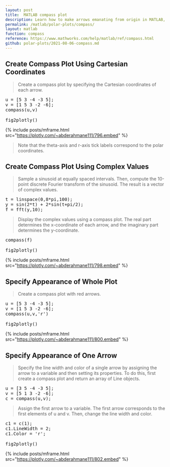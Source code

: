```yaml
---
layout: post
title:  MATLAB compass plot
description: Learn how to make arrows emanating from origin in MATLAB, then publish them to the Web with Plotly.
permalink: /matlab/polar-plots/compass/
layout: matlab
function: compass
reference: https://www.mathworks.com/help/matlab/ref/compass.html
github: polar-plots/2021-08-06-compass.md
---
```


## Create Compass Plot Using Cartesian Coordinates

> Create a compass plot by specifying the Cartesian coordinates of each arrow.

<pre class="mcode">
u = [5 3 -4 -3 5];
v = [1 5 3 -2 -6];
compass(u,v)

fig2plotly()
</pre>

{% include posts/mframe.html src="https://plotly.com/~abderahmane111/796.embed" %}

> Note that the theta-axis and r-axis tick labels correspond to the polar coordinates.

## Create Compass Plot Using Complex Values

> Sample a sinusoid at equally spaced intervals. Then, compute the 10-point discrete Fourier transform of the sinusoid. The result is a vector of complex values.


<pre class="mcode">
t = linspace(0,8*pi,100);
y = sin(2*t) + 2*sin(t+pi/2);
f = fft(y,10);
</pre>

> Display the complex values using a compass plot. The real part determines the x-coordinate of each arrow, and the imaginary part determines the y-coordinate.


<pre class="mcode">
compass(f)

fig2plotly()
</pre>

{% include posts/mframe.html src="https://plotly.com/~abderahmane111/798.embed" %}

## Specify Appearance of Whole Plot

> Create a compass plot with red arrows.

<pre class="mcode">
u = [5 3 -4 -3 5];
v = [1 5 3 -2 -6];
compass(u,v,'r')

fig2plotly()
</pre>

{% include posts/mframe.html src="https://plotly.com/~abderahmane111/800.embed" %}

## Specify Appearance of One Arrow

> Specify the line width and color of a single arrow by assigning the arrow to a variable and then setting its properties. To do this, first create a compass plot and return an array of Line objects.

<pre class="mcode">
u = [3 5 -4 -3 5];
v = [5 1 3 -2 -6];
c = compass(u,v);
</pre>

> Assign the first arrow to a variable. The first arrow corresponds to the first elements of u and v. Then, change the line width and color.

<pre class="mcode">
c1 = c(1);
c1.LineWidth = 2;
c1.Color = 'r';

fig2plotly()
</pre>

{% include posts/mframe.html src="https://plotly.com/~abderahmane111/802.embed" %}


